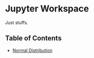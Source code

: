 # Jupyter Workspace
Just stuffs.

## Table of Contents
- [Normal Distribution](https://github.com/Neur1n/jupyter_ws/blob/master/basic/norm_dist.ipynb)
